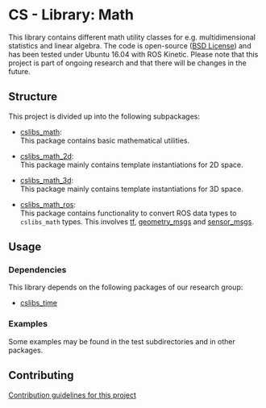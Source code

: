 # CS - Library: Math
This library contains different math utility classes for e.g. multidimensional statistics and linear algebra. The code is open-source ([BSD License](LICENSE)) and has been tested under Ubuntu 16.04 with ROS Kinetic. Please note that this project is part of ongoing research and that there will be changes in the future.

## Structure
This project is divided up into the following subpackages:

* [cslibs\_math](cslibs_math/):<br>
    This package contains basic mathematical utilities.

* [cslibs\_math\_2d](cslibs_math_2d/):<br>
    This package mainly contains template instantiations for 2D space.

* [cslibs\_math\_3d](cslibs_math_3d/):<br>
    This package mainly contains template instantiations for 3D space.

* [cslibs\_math\_ros](cslibs_math_ros/):<br>
    This package contains functionality to convert ROS data types to ``cslibs_math`` types. This involves [tf](cslibs_math_ros/include/cslibs_math_ros/tf/), [geometry\_msgs](cslibs_math_ros/include/cslibs_math_ros/geometry_msgs/) and [sensor_msgs](cslibs_math_ros/include/cslibs_math_ros/sensor_msgs/).

## Usage



### Dependencies
This library depends on the following packages of our research group:

* [cslibs\_time](https://github.com/cogsys-tuebingen/cslibs_time)

### Examples
Some examples may be found in the test subdirectories and in other packages.

## Contributing
[Contribution guidelines for this project](CONTRIBUTING.md)
